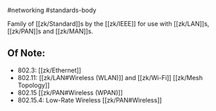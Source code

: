 #networking #standards-body 

Family of [[zk/Standard]]s by the [[zk/IEEE]] for use with [[zk/LAN]]s, [[zk/PAN]]s and [[zk/MAN]]s.

## Of Note:
- 802.3: [[zk/Ethernet]]
- 802.11: [[zk/LAN#Wireless (WLAN)]] and [[zk/Wi-Fi]] [[zk/Mesh Topology]]
- 802.15 [[zk/PAN#Wireless (WPAN)]]
- 802.15.4: Low-Rate Wireless [[zk/PAN#Wireless]]